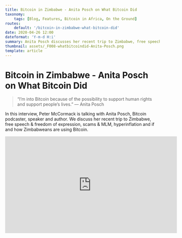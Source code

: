 ```yaml
---
title: Bitcoin in Zimbabwe - Anita Posch on What Bitcoin Did
taxonomy:
    tags: [Blog, Features, Bitcoin in Africa, On the Ground]
routes:
    default: '/bitcoin-in-zimbabwe-what-bitcoin-did'
date: 2020-04-26 12:00
dateformat: 'Y-m-d H:i'
summary: Anita Posch discusses her recent trip to Zimbabwe, free speech & freedom of expression, scams & MLM, hyperinflation and if and how Zimbabweans are using Bitcoin with Peter McCormack.
thumbnail: assets/_F008-whatbitcoindid-Anita-Posch.png
template: article
---
```


# Bitcoin in Zimbabwe - Anita Posch on What Bitcoin Did

>“I’m into Bitcoin because of the possibility to support human rights and support people’s lives.” — Anita Posch

In this interview, Peter McCormack is talking with Anita Posch, Bitcoin podcaster, speaker and author. We discuss her recent trip to Zimbabwe, free speech & freedom of expression, scams & MLM, hyperinflation and if and how Zimbabweans are using Bitcoin.

<iframe width="560" height="315" src="https://www.youtube-nocookie.com/embed/1aMOrtr1rN4?si=32Qlk0W8aigdWYgf" title="YouTube video player" frameborder="0" allow="accelerometer; autoplay; clipboard-write; encrypted-media; gyroscope; picture-in-picture; web-share" referrerpolicy="strict-origin-when-cross-origin" allowfullscreen></iframe>